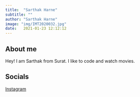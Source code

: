 ```yaml
---
title:  "Sarthak Harne"
subtitle: ""
author: "Sarthak Harne"
image: "img/IMT2020032.jpg"
date:   2021-01-23 12:12:12
---
```


## About me
Hey! I am Sarthak from Surat. I like to code and watch movies.

## Socials
[Instagram](https://www.instagram.com/satty_harne/)

